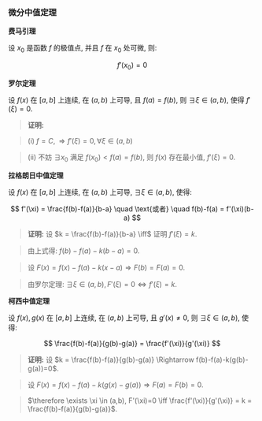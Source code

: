 ### **微分中值定理**

**费马引理**

设 $x_0$ 是函数 $f$ 的极值点, 并且 $f$ 在 $x_0$ 处可微, 则:

$$ f'(x_0) = 0 $$

**罗尔定理**

设 $f(x)$ 在 $[a,b]$ 上连续, 在 $(a,b)$ 上可导, 且 $f(a) = f(b)$, 则 $\exists \xi \in (a,b)$, 使得 $f'(\xi)=0$.

> **证明:**

> (i) $f=C, \Rightarrow f'(\xi)=0, \forall \xi \in (a,b)$

> (ii) 不妨 $\exists x_0$ 满足 $f(x_0) < f(a) = f(b)$, 则 $f(x)$ 存在最小值, $f'(\xi)=0$.

**拉格朗日中值定理**

设 $f(x)$ 在 $[a,b]$ 上连续, 在 $(a,b)$ 上可导, $\exists \xi \in (a,b)$, 使得:

$$ f'(\xi) = \frac{f(b)-f(a)}{b-a} \quad \text{或者} \quad f(b)-f(a) = f'(\xi)(b-a) $$

> **证明:** 设 $k = \frac{f(b)-f(a)}{b-a} \iff$ 证明 $f'(\xi)=k$.

> 由上式得: $f(b)-f(a)-k(b-a)=0$.

> 设 $F(x) = f(x) - f(a) - k(x-a) \Rightarrow F(b)=F(a)=0$.

> 由罗尔定理: $\exists \xi \in (a,b), F'(\xi)=0 \iff f'(\xi)=k$.


**柯西中值定理**

设 $f(x), g(x)$ 在 $[a,b]$ 上连续, 在 $(a,b)$ 上可导, 且 $g'(x) \neq 0$, 则 $\exists \xi \in (a,b)$, 使得:

$$ \frac{f(b)-f(a)}{g(b)-g(a)} = \frac{f'(\xi)}{g'(\xi)} $$

> **证明:** 设 $k = \frac{f(b)-f(a)}{g(b)-g(a)} \Rightarrow f(b)-f(a)-k(g(b)-g(a))=0$.

> 设 $F(x) = f(x)-f(a)-k(g(x)-g(a)) \Rightarrow F(a)=F(b)=0$.

> $\therefore \exists \xi \in (a,b), F'(\xi)=0 \iff \frac{f'(\xi)}{g'(\xi)} = k = \frac{f(b)-f(a)}{g(b)-g(a)}$.